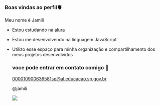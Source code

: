 ### Boas vindas ao perfil🫀

Meu nome é Jamili

- Estou estudando na [alura](https://www.alura.com.br/)
- Estou me desenvolvendo na linguagem JavaScript
- Utilizo esse espaço para minha organização e compartilhamento dos meus projetos desenvolvidos

  ### voce pode entrar em contato comigo 📧

  000010900636581sp@al.educacao.sp.gov.br

  @jamili

  ![](https://media1.tenor.com/m/DYzUq3uX1QgAAAAC/tom-and-jerry-evil.gif)
